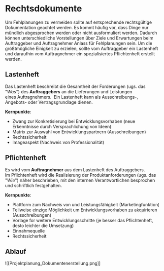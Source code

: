 # Rechtsdokumente
Um Fehlplanungen zu vermeiden sollte auf entsprechende rechtsgültige Dokumentation geachtet werden. Es kommt häufig vor, dass Dinge nur mündlich abgesprochen werden oder nicht ausformuliert werden. Dadurch können unterschiedliche Vorstellungen über Ziele und Erwartungen beim Auftraggeber und Auftragnehmer Anlass für Fehlplanungen sein. Um die größtmögliche Einigkeit zu erzielen, sollte vom Auftraggeber ein Lastenheft und daraufhin vom Auftragnehmer ein spezialisiertes Pflichtenheft erstellt werden.

## Lastenheft
Das Lastenheft beschreibt die Gesamtheit der Forderungen (ugs. das "*Was*") des **Auftraggebers** an die Lieferungen und Leistungen eines Auftragnehmers.  Ein Lastenheft kann als Ausschreibungs-, Angebots- oder Vertragsgrundlage dienen.

**Kernpunkte**:
- Zwang zur Konkretisierung bei Entwicklungsvorhaben (neue Erkenntnisse durch Versprachlichung von Ideen)
- Matrix zur Auswahl von Entwicklungspartnern (Ausschreibungen)
- Rechtssicherheit
- Imageaspekt (Nachweis von Professionalität)

## Pflichtenheft
Es wird vom **Auftragnehmer** aus dem Lastenheft des Auftraggebers. Im Pflichtenheft wird die Realisierung der Produktanforderungen (ugs. das "*Wie*") näher beschrieben, mit den internen Verantwortlichen besprochen und schriftlich festgehalten.

**Kernpunkte**:
- Plattform zum Nachweis von und Leistungsfähigkeit (Marketingfunktion)
- Teilweise einzige Möglichkeit um Entwicklungsvorhaben zu akquirieren (Ausschreibungen)
- Vorlage for weitere Entwicklungsschritte (je besser das Pflichtenheft, desto leichter die Umsetzung)
- Einnahmequelle
- Rechtssicherheit

## Ablauf
![[Projektplanung_Dokumentenerstellung.png]]

